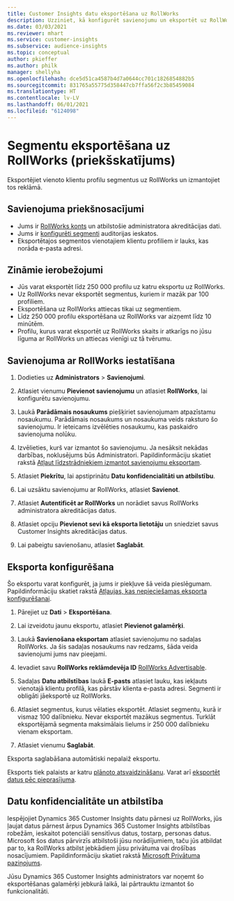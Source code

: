```yaml
---
title: Customer Insights datu eksportēšana uz RollWorks
description: Uzziniet, kā konfigurēt savienojumu un eksportēt uz RollWorks.
ms.date: 03/03/2021
ms.reviewer: mhart
ms.service: customer-insights
ms.subservice: audience-insights
ms.topic: conceptual
author: pkieffer
ms.author: philk
manager: shellyha
ms.openlocfilehash: dce5d51ca4587b4d7a0644cc701c1826854882b5
ms.sourcegitcommit: 831765a55775d358447cb7ffa56f2c3b85459084
ms.translationtype: HT
ms.contentlocale: lv-LV
ms.lasthandoff: 06/01/2021
ms.locfileid: "6124098"
---
```

# <a name="export-segments-to-rollworks-preview"></a>Segmentu eksportēšana uz RollWorks (priekšskatījums)

Eksportējiet vienoto klientu profilu segmentus uz RollWorks un izmantojiet tos reklāmā. 

## <a name="prerequisites-for-a-connection"></a>Savienojuma priekšnosacījumi

-   Jums ir [RollWorks konts](https://www.rollworks.com/) un atbilstošie administratora akreditācijas dati.
-   Jums ir [konfigurēti segmenti](segments.md) auditorijas ieskatos.
-   Eksportētajos segmentos vienotajiem klientu profiliem ir lauks, kas norāda e-pasta adresi.

## <a name="known-limitations"></a>Zināmie ierobežojumi

- Jūs varat eksportēt līdz 250 000 profilu uz katru eksportu uz RollWorks.
- Uz RollWorks nevar eksportēt segmentus, kuriem ir mazāk par 100 profiliem. 
- Eksportēšana uz RollWorks attiecas tikai uz segmentiem.
- Līdz 250 000 profilu eksportēšana uz RollWorks var aizņemt līdz 10 minūtēm. 
- Profilu, kurus varat eksportēt uz RollWorks skaits ir atkarīgs no jūsu līguma ar RollWorks un attiecas vienīgi uz tā tvērumu.

## <a name="set-up-connection-to-rollworks"></a>Savienojuma ar RollWorks iestatīšana

1. Dodieties uz **Administrators** > **Savienojumi**.

1. Atlasiet vienumu **Pievienot savienojumu** un atlasiet **RollWorks**, lai konfigurētu savienojumu.

1. Laukā **Parādāmais nosaukums** piešķiriet savienojumam atpazīstamu nosaukumu. Parādāmais nosaukums un nosaukuma veids raksturo šo savienojumu. Ir ieteicams izvēlēties nosaukumu, kas paskaidro savienojuma nolūku.

1. Izvēlieties, kurš var izmantot šo savienojumu. Ja nesāksit nekādas darbības, noklusējums būs Administratori. Papildinformāciju skatiet rakstā [Atļaut līdzstrādniekiem izmantot savienojumu eksportam](connections.md#allow-contributors-to-use-a-connection-for-exports).

1. Atlasiet **Piekrītu**, lai apstiprinātu **Datu konfidencialitāti un atbilstību**.

1. Lai uzsāktu savienojumu ar RollWorks, atlasiet **Savienot**.

1. Atlasiet **Autentificēt ar RollWorks** un norādiet savus RollWorks administratora akreditācijas datus.

1. Atlasiet opciju **Pievienot sevi kā eksporta lietotāju** un sniedziet savus Customer Insights akreditācijas datus.

1. Lai pabeigtu savienošanu, atlasiet **Saglabāt**.

## <a name="configure-an-export"></a>Eksporta konfigurēšana

Šo eksportu varat konfigurēt, ja jums ir piekļuve šā veida pieslēgumam. Papildinformāciju skatiet rakstā [Atļaujas, kas nepieciešamas eksporta konfigurēšanai](export-destinations.md#set-up-a-new-export).

1. Pārejiet uz **Dati** > **Eksportēšana**.

1. Lai izveidotu jaunu eksportu, atlasiet **Pievienot galamērķi**.

1. Laukā **Savienošana eksportam** atlasiet savienojumu no sadaļas RollWorks. Ja šis sadaļas nosaukums nav redzams, šāda veida savienojumi jums nav pieejami.

1. Ievadiet savu **RollWorks reklāmdevēja ID** [RollWorks Advertisable](https://help.adroll.com/hc/articles/212011838-Advertiser-Profiles).

3. Sadaļas **Datu atbilstības** laukā **E-pasts** atlasiet lauku, kas iekļauts vienotajā klientu profilā, kas pārstāv klienta e-pasta adresi. Segmenti ir obligāti jāeksportē uz RollWorks.

1. Atlasiet segmentus, kurus vēlaties eksportēt. Atlasiet segmentu, kurā ir vismaz 100 dalībnieku. Nevar eksportēt mazākus segmentus. Turklāt eksportējamā segmenta maksimālais lielums ir 250 000 dalībnieku vienam eksportam. 

1. Atlasiet vienumu **Saglabāt**.

Eksporta saglabāšana automātiski nepalaiž eksportu.

Eksports tiek palaists ar katru [plānoto atsvaidzināšanu](system.md#schedule-tab). Varat arī [eksportēt datus pēc pieprasījuma](export-destinations.md#run-exports-on-demand). 


## <a name="data-privacy-and-compliance"></a>Datu konfidencialitāte un atbilstība

Iespējojiet Dynamics 365 Customer Insights datu pārnesi uz RollWorks, jūs ļaujat datus pārnest ārpus Dynamics 365 Customer Insights atbilstības robežām, ieskaitot potenciāli sensitīvus datus, tostarp, personas datus. Microsoft šos datus pārvirzīs atbilstoši jūsu norādījumiem, taču jūs atbildat par to, ka RollWorks atbilst jebkādiem jūsu privātuma vai drošības nosacījumiem. Papildinformāciju skatiet rakstā [Microsoft Privātuma paziņojums](https://go.microsoft.com/fwlink/?linkid=396732).

Jūsu Dynamics 365 Customer Insights administrators var noņemt šo eksportēšanas galamērķi jebkurā laikā, lai pārtrauktu izmantot šo funkcionalitāti.
